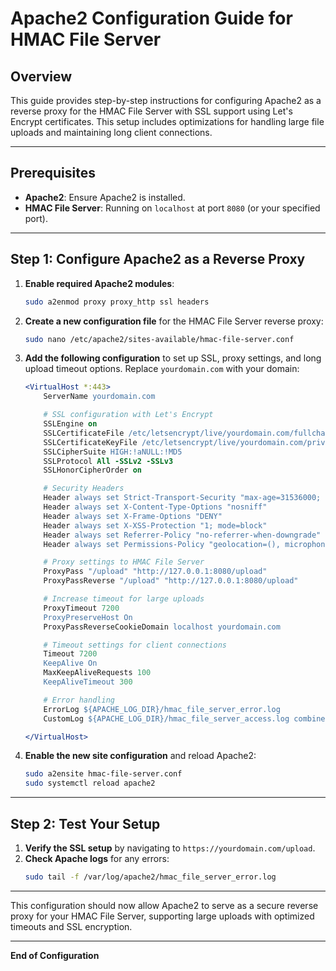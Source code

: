 
# Apache2 Configuration Guide for HMAC File Server

## Overview
This guide provides step-by-step instructions for configuring Apache2 as a reverse proxy for the HMAC File Server with SSL support using Let's Encrypt certificates. This setup includes optimizations for handling large file uploads and maintaining long client connections.

---

## Prerequisites
- **Apache2**: Ensure Apache2 is installed.
- **HMAC File Server**: Running on `localhost` at port `8080` (or your specified port).

---

## Step 1: Configure Apache2 as a Reverse Proxy

1. **Enable required Apache2 modules**:
   ```bash
   sudo a2enmod proxy proxy_http ssl headers
   ```

2. **Create a new configuration file** for the HMAC File Server reverse proxy:
   ```bash
   sudo nano /etc/apache2/sites-available/hmac-file-server.conf
   ```

3. **Add the following configuration** to set up SSL, proxy settings, and long upload timeout options. Replace `yourdomain.com` with your domain:

   ```apache
   <VirtualHost *:443>
       ServerName yourdomain.com

       # SSL configuration with Let's Encrypt
       SSLEngine on
       SSLCertificateFile /etc/letsencrypt/live/yourdomain.com/fullchain.pem
       SSLCertificateKeyFile /etc/letsencrypt/live/yourdomain.com/privkey.pem
       SSLCipherSuite HIGH:!aNULL:!MD5
       SSLProtocol All -SSLv2 -SSLv3
       SSLHonorCipherOrder on

       # Security Headers
       Header always set Strict-Transport-Security "max-age=31536000; includeSubdomains"
       Header always set X-Content-Type-Options "nosniff"
       Header always set X-Frame-Options "DENY"
       Header always set X-XSS-Protection "1; mode=block"
       Header always set Referrer-Policy "no-referrer-when-downgrade"
       Header always set Permissions-Policy "geolocation=(), microphone=(), camera=()"

       # Proxy settings to HMAC File Server
       ProxyPass "/upload" "http://127.0.0.1:8080/upload"
       ProxyPassReverse "/upload" "http://127.0.0.1:8080/upload"

       # Increase timeout for large uploads
       ProxyTimeout 7200
       ProxyPreserveHost On
       ProxyPassReverseCookieDomain localhost yourdomain.com

       # Timeout settings for client connections
       Timeout 7200
       KeepAlive On
       MaxKeepAliveRequests 100
       KeepAliveTimeout 300

       # Error handling
       ErrorLog ${APACHE_LOG_DIR}/hmac_file_server_error.log
       CustomLog ${APACHE_LOG_DIR}/hmac_file_server_access.log combined

   </VirtualHost>
   ```

4. **Enable the new site configuration** and reload Apache2:
   ```bash
   sudo a2ensite hmac-file-server.conf
   sudo systemctl reload apache2
   ```

---

## Step 2: Test Your Setup

1. **Verify the SSL setup** by navigating to `https://yourdomain.com/upload`.
2. **Check Apache logs** for any errors:
   ```bash
   sudo tail -f /var/log/apache2/hmac_file_server_error.log
   ```

---

This configuration should now allow Apache2 to serve as a secure reverse proxy for your HMAC File Server, supporting large uploads with optimized timeouts and SSL encryption.

---

**End of Configuration**
